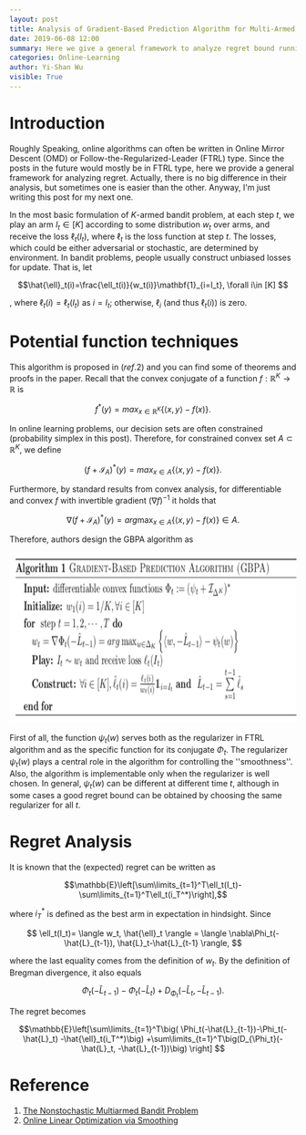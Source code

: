 ```yaml
---
layout: post
title: Analysis of Gradient-Based Prediction Algorithm for Multi-Armed Bandit Problems
date: 2019-06-08 12:00
summary: Here we give a general framework to analyze regret bound running with follow-the-regularized-leader type algorithms.
categories: Online-Learning
author: Yi-Shan Wu
visible: True
---
```


# Introduction

Roughly Speaking, online algorithms can often be written in Online Mirror Descent (OMD) or Follow-the-Regularized-Leader (FTRL) type. Since the posts in the future would mostly be in FTRL type, here we provide a general framework for analyzing regret. Actually, there is no big difference in their analysis, but sometimes one is easier than the other. Anyway, I'm just writing this post for my next one.

In the most basic formulation of $K$-armed bandit problem, at each step $t$, we play an arm $I_t\in [K]$ according to some distribution $w_t$ over arms, and receive the loss $\ell_t(I_t)$, where $\ell_t$ is the loss function at step $t$. The losses, which could be either adversarial or stochastic, are determined by environment. In bandit problems, people usually construct unbiased losses for update. That is, let 

$$\hat{\ell}_t(i)=\frac{\ell_t(i)}{w_t(i)}\mathbf{1}_{i=I_t}, \forall i\in [K] $$

, where $\ell_t(i)=\ell_t(I_t)$ as $i=I_t$; otherwise, $\ell_i$ (and thus $\ell_t(i)$) is zero.


# Potential function techniques

This algorithm is proposed in $(ref.2)$ and you can find some of theorems and proofs in the paper. Recall that the convex conjugate of a function $f:\mathbb{R}^K\rightarrow \mathbb{R}$ is

$$f^*(y)=max_{x\in \mathbb{R}^K}\left\{\langle x,y \rangle -f(x) \right\}. $$

In online learning problems, our decision sets are often constrained (probability simplex in this post). Therefore, for constrained convex set $A\subset \mathbb{R}^K$, we define

$$(f+\mathcal{I}_A)^*(y)=max_{x\in A}\left\{\langle x,y \rangle -f(x) \right\}. $$

Furthermore, by standard results from convex analysis,  for differentiable and convex $f$ with invertible gradient $(\nabla f)^{-1}$ it holds that

$$\nabla(f+\mathcal{I}_A)^*(y)=arg\max_{x\in A}\left\{\langle x,y \rangle -f(x) \right\}\in A. $$

Therefore, authors design the GBPA algorithm as

<center><img src="/images/online/GBPA.png" width="630" height="300" /></center>

First of all, the function $\psi_t(w)$ serves both as the regularizer in FTRL algorithm and as the specific function for its conjugate $\Phi_t$. The regularizer $\psi_t(w)$ plays a central role in the algorithm for controlling the ''smoothness''. Also, the algorithm is implementable only when the regularizer is well chosen. In general, $\psi_t(w)$ can be different at different time $t$, although in some cases a good regret bound can be obtained by choosing the same regularizer for all $t$. 


# Regret Analysis

It is known that the (expected) regret can be written as

$$\mathbb{E}\left[\sum\limits_{t=1}^T\ell_t(I_t)-\sum\limits_{t=1}^T\ell_t(i_T^*)\right],$$

where $i_T^*$ is defined as the best arm in expectation in hindsight. Since 

$$ \ell_t(I_t)= \langle w_t, \hat{\ell}_t \rangle =  \langle \nabla\Phi_t(-\hat{L}_{t-1}), \hat{L}_t-\hat{L}_{t-1} \rangle, $$

where the last equality comes from the definition of $w_t$. By the definition of Bregman divergence, it also equals

$$ \Phi_t(-\hat{L}_{t-1})-\Phi_t(-\hat{L}_t)+D_{\Phi_t}(-\hat{L}_t, -\hat{L}_{t-1}). $$

The regret becomes

$$\mathbb{E}\left[\sum\limits_{t=1}^T\big( \Phi_t(-\hat{L}_{t-1})-\Phi_t(-\hat{L}_t) -\hat{\ell}_t(i_T^*)\big) +\sum\limits_{t=1}^T\big(D_{\Phi_t}(-\hat{L}_t, -\hat{L}_{t-1})\big) \right] $$



# Reference
1. [The Nonstochastic Multiarmed Bandit Problem](https://epubs.siam.org/doi/abs/10.1137/S0097539701398375?casa_token=zXo4I7PhVt0AAAAA:eImrtCW6kfJqiLcIzNRUCpoedDQOCxJ8VQYMbHXB4t9Ca9jR7Gvxf6ONMP2O8S3tvo_K0VqRi3dU)
1. [Online Linear Optimization via Smoothing](http://www.jmlr.org/proceedings/papers/v35/abernethy14.pdf)

